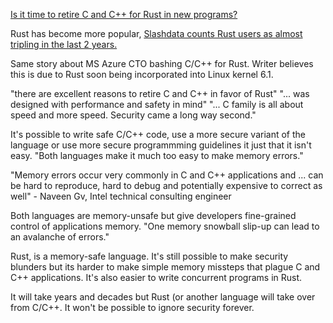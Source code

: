 [Is it time to retire C and C++ for Rust in new programs?](https://www.theregister.com/2022/09/28/is_it_time_to_retire_c/)

Rust has become more popular, [Slashdata counts Rust users as almost tripling in the last 2 years. ](https://slashdata-website-cms.s3.amazonaws.com/sample_reports/VZtJWxZw5Q9NDSAQ.pdf#%5B%7B%22num%22%3A122%2C%22gen%22%3A0%7D%2C%7B%22name%22%3A%22XYZ%22%7D%2C480%2C540%2C0%5D)

Same story about MS Azure CTO bashing C/C++ for Rust. Writer believes this is due to Rust soon being incorporated into Linux kernel 6.1.

"there are excellent reasons to retire C and C++ in favor of Rust"
"... was designed with performance and safety in mind"
"... C family is all about speed and more speed. Security came a long way second."

It's possible to write safe C/C++ code, use a more secure variant of the language or use more secure programmming guidelines it just that it isn't easy. 
"Both languages make it much too easy to make memory errors."

"Memory errors occur very commonly in C and C++ applications and ... can be hard to reproduce, hard to debug and potentially expensive to correct as well" - Naveen Gv, Intel technical consulting engineer

Both languages are memory-unsafe but give developers fine-grained control of applications memory. "One memory snowball slip-up can lead to an avalanche of errors."

Rust, is a memory-safe language. It's still possible to make security blunders but its harder to make simple memory missteps that plague C and C++ applications. It's also easier to write concurrent programs in Rust.

It will take years and decades but Rust (or another language will take over from C/C++. It won't be possible to ignore security forever.